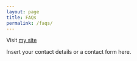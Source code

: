 ```yaml
---
layout: page
title: FAQs
permalink: /faqs/
---
```


Visit [my site](https://bool.netlify.com)

Insert your contact details or a contact form here.

